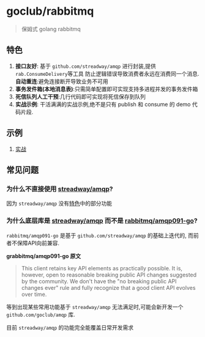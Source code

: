 # goclub/rabbitmq

> 保姆式 golang rabbitmq 

## 特色 

1. **接口友好**: 基于 `github.com/streadway/amqp` 进行封装,提供 `rab.ConsumeDelivery`等工具 防止逻辑错误导致消费者永远在消费同一个消息. **自动重连**:避免连接断开导致业务不可用
3. **事务发件箱(本地消息表)**:只需简单配置即可实现支持多进程并发的事务发件箱
4. **死信队列人工干预**:几行代码即可实现将死信保存到队列
5. **实战示例**: 干活满满的实战示例,绝不是只有 publish  和 consume 的 demo 代码片段. 

## 示例

1. [实战](example/internal/action/readme.md)


## 常见问题

### 为什么不直接使用 [streadway/amqp](https://github.com/streadway/amqp)?

因为 `streadway/amqp` 没有[特色](#特色)中的部分功能

### 为什么底层库是 [streadway/amqp](https://github.com/streadway/amqp) 而不是 [rabbitmq/amqp091-go](https://github.com/rabbitmq/amqp091-go)?

`rabbitmq/amqp091-go` 是基于 `github.com/streadway/amqp` 的基础上迭代的, 而前者不保障API向前兼容.

**grabbitmq/amqp091-go 原文**
> This client retains key API elements as practically possible. It is, however, open to reasonable breaking public API changes suggested by the community. We don't have the "no breaking public API changes ever" rule and fully recognize that a good client API evolves over time.

等到出现某些常用功能基于 `streadway/amqp` 无法满足时,可能会新开发一个 `github.com/goclub/amqp` 库.

目前 `streadway/amqp` 的功能完全能覆盖日常开发需求